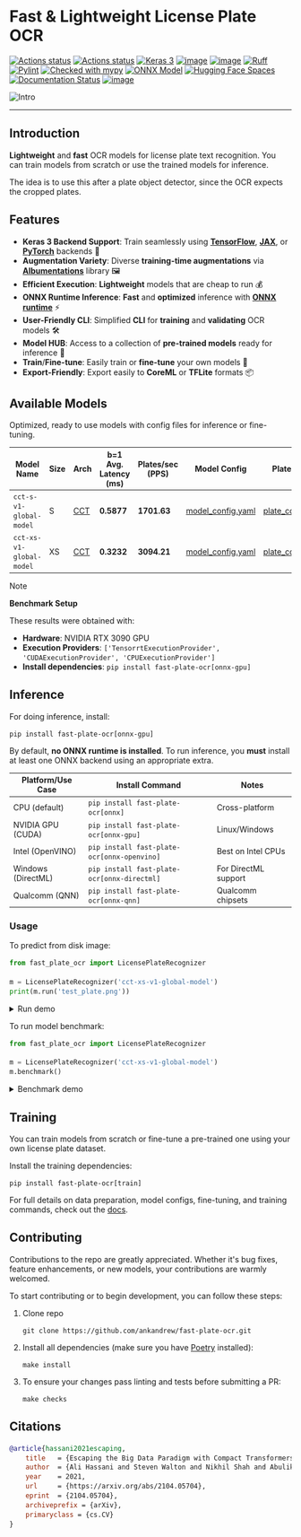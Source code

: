 # Fast & Lightweight License Plate OCR

[![Actions status](https://github.com/ankandrew/fast-plate-ocr/actions/workflows/test.yaml/badge.svg)](https://github.com/ankandrew/fast-plate-ocr/actions)
[![Actions status](https://github.com/ankandrew/fast-plate-ocr/actions/workflows/release.yaml/badge.svg)](https://github.com/ankandrew/fast-plate-ocr/actions)
[![Keras 3](https://img.shields.io/badge/Keras-3-red?logo=keras&logoColor=red&labelColor=white)](https://keras.io/keras_3/)
[![image](https://img.shields.io/pypi/v/fast-plate-ocr.svg)](https://pypi.python.org/pypi/fast-plate-ocr)
[![image](https://img.shields.io/pypi/pyversions/fast-plate-ocr.svg)](https://pypi.python.org/pypi/fast-plate-ocr)
[![Ruff](https://img.shields.io/endpoint?url=https://raw.githubusercontent.com/astral-sh/ruff/main/assets/badge/v2.json)](https://github.com/astral-sh/ruff)
[![Pylint](https://img.shields.io/badge/linting-pylint-yellowgreen)](https://github.com/pylint-dev/pylint)
[![Checked with mypy](http://www.mypy-lang.org/static/mypy_badge.svg)](http://mypy-lang.org/)
[![ONNX Model](https://img.shields.io/badge/model-ONNX-blue?logo=onnx&logoColor=white)](https://onnx.ai/)
[![Hugging Face Spaces](https://img.shields.io/badge/🤗%20Hugging%20Face-Spaces-orange)](https://huggingface.co/spaces/ankandrew/fast-alpr)
[![Documentation Status](https://img.shields.io/badge/docs-latest-brightgreen.svg)](https://ankandrew.github.io/fast-plate-ocr/)
[![image](https://img.shields.io/pypi/l/fast-plate-ocr.svg)](https://pypi.python.org/pypi/fast-plate-ocr)

![Intro](https://raw.githubusercontent.com/ankandrew/fast-plate-ocr/4a7dd34c9803caada0dc50a33b59487b63dd4754/extra/demo.gif)

---

## Introduction

**Lightweight** and **fast** OCR models for license plate text recognition. You can train models from scratch or use
the trained models for inference.

The idea is to use this after a plate object detector, since the OCR expects the cropped plates.

## Features

- **Keras 3 Backend Support**: Train seamlessly using **[TensorFlow](https://www.tensorflow.org/)**, **[JAX](https://github.com/google/jax)**, or **[PyTorch](https://pytorch.org/)** backends 🧠
- **Augmentation Variety**: Diverse **training-time augmentations** via **[Albumentations](https://albumentations.ai/)** library 🖼️
- **Efficient Execution**: **Lightweight** models that are cheap to run 💰
- **ONNX Runtime Inference**: **Fast** and **optimized** inference with **[ONNX runtime](https://onnxruntime.ai/)** ⚡
- **User-Friendly CLI**: Simplified **CLI** for **training** and **validating** OCR models 🛠️
- **Model HUB**: Access to a collection of **pre-trained models** ready for inference 🌟
- **Train**/**Fine-tune**: Easily train or **fine-tune** your own models 🔧
- **Export-Friendly**: Export easily to **CoreML** or **TFLite** formats 📦

## Available Models

Optimized, ready to use models with config files for inference or fine-tuning.

| Model Name               | Size | Arch                                                                                                                      | b=1 Avg. Latency (ms) | Plates/sec (PPS) | Model Config                                                                                                                     | Plate Config                                                                                                                     | Val Results                                                                                                           |
|--------------------------|------|---------------------------------------------------------------------------------------------------------------------------|-----------------------|------------------|----------------------------------------------------------------------------------------------------------------------------------|----------------------------------------------------------------------------------------------------------------------------------|-----------------------------------------------------------------------------------------------------------------------|
| `cct-s-v1-global-model`  | S    | [CCT](https://ankandrew.github.io/fast-plate-ocr/1.0/training/config/model_config/#compact-convolutional-transformer-cct) | **0.5877**            | **1701.63**      | [model_config.yaml](https://github.com/ankandrew/fast-plate-ocr/releases/download/arg-plates/cct_s_v1_global_model_config.yaml)  | [plate_config.yaml](https://github.com/ankandrew/fast-plate-ocr/releases/download/arg-plates/cct_s_v1_global_plate_config.yaml)  | [results](https://github.com/ankandrew/fast-plate-ocr/releases/download/arg-plates/cct_s_v1_global_val_results.json)  |
| `cct-xs-v1-global-model` | XS   | [CCT](https://ankandrew.github.io/fast-plate-ocr/1.0/training/config/model_config/#compact-convolutional-transformer-cct) | **0.3232**            | **3094.21**      | [model_config.yaml](https://github.com/ankandrew/fast-plate-ocr/releases/download/arg-plates/cct_xs_v1_global_model_config.yaml) | [plate_config.yaml](https://github.com/ankandrew/fast-plate-ocr/releases/download/arg-plates/cct_xs_v1_global_plate_config.yaml) | [results](https://github.com/ankandrew/fast-plate-ocr/releases/download/arg-plates/cct_xs_v1_global_val_results.json) |


> [!NOTE]
> **Benchmark Setup**
>
> These results were obtained with:
>
> - **Hardware**: NVIDIA RTX 3090 GPU
> - **Execution Providers**: `['TensorrtExecutionProvider', 'CUDAExecutionProvider', 'CPUExecutionProvider']`
> - **Install dependencies**: `pip install fast-plate-ocr[onnx-gpu]`

## Inference

For doing inference, install:

```shell
pip install fast-plate-ocr[onnx-gpu]
```

By default, **no ONNX runtime is installed**. To run inference, you **must** install at least one ONNX backend using an appropriate extra.

| Platform/Use Case  | Install Command                             | Notes                |
|--------------------|---------------------------------------------|----------------------|
| CPU (default)      | `pip install fast-plate-ocr[onnx]`          | Cross-platform       |
| NVIDIA GPU (CUDA)  | `pip install fast-plate-ocr[onnx-gpu]`      | Linux/Windows        |
| Intel (OpenVINO)   | `pip install fast-plate-ocr[onnx-openvino]` | Best on Intel CPUs   |
| Windows (DirectML) | `pip install fast-plate-ocr[onnx-directml]` | For DirectML support |
| Qualcomm (QNN)     | `pip install fast-plate-ocr[onnx-qnn]`      | Qualcomm chipsets    |


### Usage

To predict from disk image:

```python
from fast_plate_ocr import LicensePlateRecognizer

m = LicensePlateRecognizer('cct-xs-v1-global-model')
print(m.run('test_plate.png'))
```

<details>
  <summary>Run demo</summary>

![Run demo](https://github.com/ankandrew/fast-plate-ocr/blob/ac3d110c58f62b79072e3a7af15720bb52a45e4e/extra/inference_demo.gif?raw=true)

</details>

To run model benchmark:

```python
from fast_plate_ocr import LicensePlateRecognizer

m = LicensePlateRecognizer('cct-xs-v1-global-model')
m.benchmark()
```

<details>
  <summary>Benchmark demo</summary>

![Benchmark demo](https://github.com/ankandrew/fast-plate-ocr/blob/ac3d110c58f62b79072e3a7af15720bb52a45e4e/extra/benchmark_demo.gif?raw=true)

</details>

## Training

You can train models from scratch or fine-tune a pre-trained one using your own license plate dataset.

Install the training dependencies:

```shell
pip install fast-plate-ocr[train]
```

For full details on data preparation, model configs, fine-tuning, and training commands, check out the
[docs](https://ankandrew.github.io/fast-plate-ocr/1.0/training/intro/).

## Contributing

Contributions to the repo are greatly appreciated. Whether it's bug fixes, feature enhancements, or new models,
your contributions are warmly welcomed.

To start contributing or to begin development, you can follow these steps:

1. Clone repo
    ```shell
    git clone https://github.com/ankandrew/fast-plate-ocr.git
    ```
2. Install all dependencies (make sure you have [Poetry](https://python-poetry.org/docs/#installation) installed):
    ```shell
    make install
    ```
3. To ensure your changes pass linting and tests before submitting a PR:
    ```shell
    make checks
    ```

## Citations

```bibtex
@article{hassani2021escaping,
    title   = {Escaping the Big Data Paradigm with Compact Transformers},
    author  = {Ali Hassani and Steven Walton and Nikhil Shah and Abulikemu Abuduweili and Jiachen Li and Humphrey Shi},
    year    = 2021,
    url     = {https://arxiv.org/abs/2104.05704},
    eprint  = {2104.05704},
    archiveprefix = {arXiv},
    primaryclass = {cs.CV}
}
```

